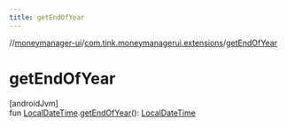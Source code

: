 ```yaml
---
title: getEndOfYear
---
```

//[moneymanager-ui](../../index.html)/[com.tink.moneymanagerui.extensions](index.html)/[getEndOfYear](get-end-of-year.html)



# getEndOfYear



[androidJvm]\
fun [LocalDateTime](https://developer.android.com/reference/kotlin/java/time/LocalDateTime.html).[getEndOfYear](get-end-of-year.html)(): [LocalDateTime](https://developer.android.com/reference/kotlin/java/time/LocalDateTime.html)




